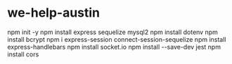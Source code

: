 # we-help-austin

npm init -y
npm install express sequelize mysql2
npm install dotenv
npm install bcrypt
npm i express-session connect-session-sequelize
npm install express-handlebars
npm install socket.io
npm install --save-dev jest
npm install cors
